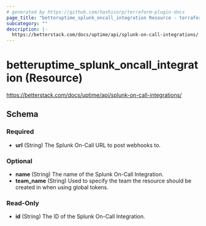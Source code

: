 ```yaml
---
# generated by https://github.com/hashicorp/terraform-plugin-docs
page_title: "betteruptime_splunk_oncall_integration Resource - terraform-provider-better-uptime"
subcategory: ""
description: |-
  https://betterstack.com/docs/uptime/api/splunk-on-call-integrations/
---
```


# betteruptime_splunk_oncall_integration (Resource)

https://betterstack.com/docs/uptime/api/splunk-on-call-integrations/



<!-- schema generated by tfplugindocs -->
## Schema

### Required

- **url** (String) The Splunk On-Call URL to post webhooks to.

### Optional

- **name** (String) The name of the Splunk On-Call Integration.
- **team_name** (String) Used to specify the team the resource should be created in when using global tokens.

### Read-Only

- **id** (String) The ID of the Splunk On-Call Integration.


